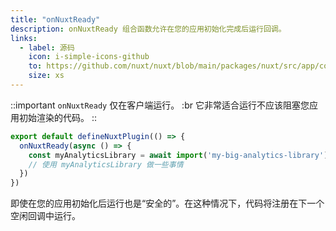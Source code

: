 ```yaml
---
title: "onNuxtReady"
description: onNuxtReady 组合函数允许在您的应用初始化完成后运行回调。
links:
  - label: 源码
    icon: i-simple-icons-github
    to: https://github.com/nuxt/nuxt/blob/main/packages/nuxt/src/app/composables/ready.ts
    size: xs
---
```


::important
`onNuxtReady` 仅在客户端运行。 :br
它非常适合运行不应该阻塞您应用初始渲染的代码。
::

```ts [app/plugins/ready.client.ts]
export default defineNuxtPlugin(() => {
  onNuxtReady(async () => {
    const myAnalyticsLibrary = await import('my-big-analytics-library')
    // 使用 myAnalyticsLibrary 做一些事情
  })
})
```

即使在您的应用初始化后运行也是“安全的”。在这种情况下，代码将注册在下一个空闲回调中运行。
